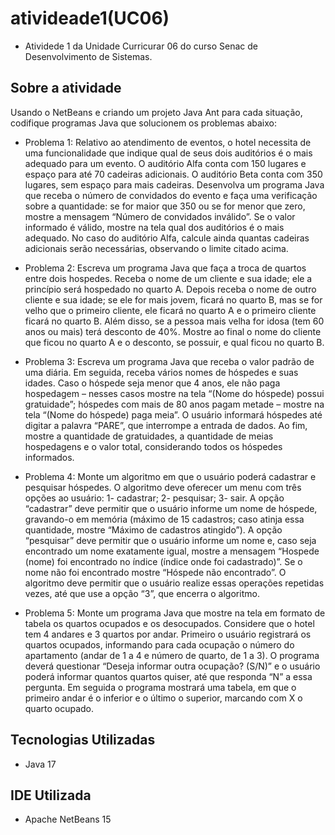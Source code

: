 # ativideade1(UC06)

* Atividede 1 da Unidade Curricurar 06 do curso Senac de Desenvolvimento de Sistemas. 

## Sobre a atividade

Usando o NetBeans e criando um projeto Java Ant para cada situação, codifique
programas Java que solucionem os problemas abaixo:

* Problema 1: Relativo ao atendimento de eventos, o hotel necessita de uma
funcionalidade que indique qual de seus dois auditórios é o mais
adequado para um evento. O auditório Alfa conta com 150 lugares e
espaço para até 70 cadeiras adicionais. O auditório Beta conta com 350
lugares, sem espaço para mais cadeiras. Desenvolva um programa Java
que receba o número de convidados do evento e faça uma verificação
sobre a quantidade: se for maior que 350 ou se for menor que zero, mostre
a mensagem “Número de convidados inválido”. Se o valor informado é
válido, mostre na tela qual dos auditórios é o mais adequado. No caso do
auditório Alfa, calcule ainda quantas cadeiras adicionais serão
necessárias, observando o limite citado acima.

* Problema 2: Escreva um programa Java que faça a troca de quartos entre dois
hospedes. Receba o nome de um cliente e sua idade; ele a princípio será
hospedado no quarto A. Depois receba o nome de outro cliente e sua
idade; se ele for mais jovem, ficará no quarto B, mas se for velho que o
primeiro cliente, ele ficará no quarto A e o primeiro cliente ficará no quarto
B. Além disso, se a pessoa mais velha for idosa (tem 60 anos ou mais)
terá desconto de 40%. Mostre ao final o nome do cliente que ficou no
quarto A e o desconto, se possuir, e qual ficou no quarto B.

* Problema 3: Escreva um programa Java que receba o valor padrão de uma diária. Em
seguida, receba vários nomes de hóspedes e suas idades. Caso o
hóspede seja menor que 4 anos, ele não paga hospedagem – nesses
casos mostre na tela “(Nome do hóspede) possui gratuidade”; hóspedes
com mais de 80 anos pagam metade – mostre na tela “(Nome do
hóspede) paga meia”. O usuário informará hóspedes até digitar a palavra
“PARE”, que interrompe a entrada de dados. Ao fim, mostre a quantidade
de gratuidades, a quantidade de meias hospedagens e o valor total,
considerando todos os hóspedes informados.

* Problema 4: Monte um algoritmo em que o usuário poderá cadastrar e pesquisar
hóspedes. O algoritmo deve oferecer um menu com três opções ao
usuário: 1- cadastrar; 2- pesquisar; 3- sair. A opção “cadastrar” deve
permitir que o usuário informe um nome de hóspede, gravando-o em
memória (máximo de 15 cadastros; caso atinja essa quantidade, mostre
“Máximo de cadastros atingido”). A opção “pesquisar” deve permitir que o
usuário informe um nome e, caso seja encontrado um nome exatamente
igual, mostre a mensagem “Hospede (nome) foi encontrado no índice
(índice onde foi cadastrado)”. Se o nome não foi encontrado mostre
“Hóspede não encontrado”. O algoritmo deve permitir que o usuário
realize essas operações repetidas vezes, até que use a opção “3”, que
encerra o algoritmo.

* Problema 5: Monte um programa Java que mostre na tela em formato de tabela os
quartos ocupados e os desocupados. Considere que o hotel tem 4
andares e 3 quartos por andar. Primeiro o usuário registrará os quartos
ocupados, informando para cada ocupação o número do apartamento
(andar de 1 a 4 e número de quarto, de 1 a 3). O programa deverá
questionar “Deseja informar outra ocupação? (S/N)” e o usuário poderá
informar quantos quartos quiser, até que responda “N” a essa pergunta.
Em seguida o programa mostrará uma tabela, em que o primeiro andar é
o inferior e o último o superior, marcando com X o quarto ocupado.

## Tecnologias Utilizadas

* Java 17

## IDE Utilizada

* Apache NetBeans 15
